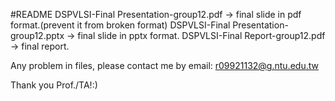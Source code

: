 #README
DSPVLSI-Final Presentation-group12.pdf -> final slide in pdf format.(prevent it from broken format)
DSPVLSI-Final Presentation-group12.pptx -> final slide in pptx format.
DSPVLSI-Final Report-group12.pdf -> final report.

Any problem in files, please contact me by email: r09921132@g.ntu.edu.tw

Thank you Prof./TA!:)